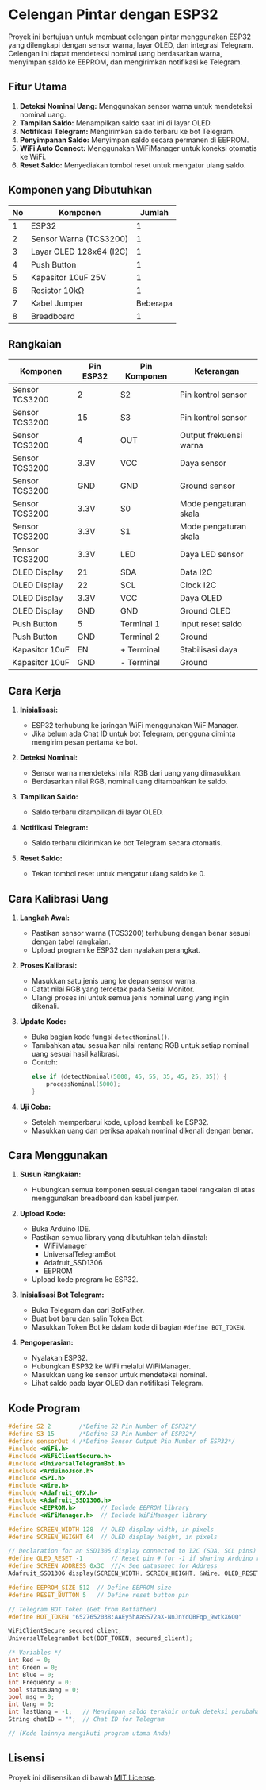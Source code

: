 # Celengan Pintar dengan ESP32

Proyek ini bertujuan untuk membuat celengan pintar menggunakan ESP32 yang dilengkapi dengan sensor warna, layar OLED, dan integrasi Telegram. Celengan ini dapat mendeteksi nominal uang berdasarkan warna, menyimpan saldo ke EEPROM, dan mengirimkan notifikasi ke Telegram.

## Fitur Utama
1. **Deteksi Nominal Uang:** Menggunakan sensor warna untuk mendeteksi nominal uang.
2. **Tampilan Saldo:** Menampilkan saldo saat ini di layar OLED.
3. **Notifikasi Telegram:** Mengirimkan saldo terbaru ke bot Telegram.
4. **Penyimpanan Saldo:** Menyimpan saldo secara permanen di EEPROM.
5. **WiFi Auto Connect:** Menggunakan WiFiManager untuk koneksi otomatis ke WiFi.
6. **Reset Saldo:** Menyediakan tombol reset untuk mengatur ulang saldo.

## Komponen yang Dibutuhkan
| No | Komponen                  | Jumlah |
|----|---------------------------|--------|
| 1  | ESP32                     | 1      |
| 2  | Sensor Warna (TCS3200)    | 1      |
| 3  | Layar OLED 128x64 (I2C)   | 1      |
| 4  | Push Button               | 1      |
| 5  | Kapasitor 10uF 25V        | 1      |
| 6  | Resistor 10kΩ             | 1      |
| 7  | Kabel Jumper              | Beberapa |
| 8  | Breadboard                | 1      |

## Rangkaian
| Komponen         | Pin ESP32       | Pin Komponen     | Keterangan                  |
|------------------|-----------------|------------------|-----------------------------|
| Sensor TCS3200   | 2               | S2               | Pin kontrol sensor          |
| Sensor TCS3200   | 15              | S3               | Pin kontrol sensor          |
| Sensor TCS3200   | 4               | OUT              | Output frekuensi warna      |
| Sensor TCS3200   | 3.3V            | VCC              | Daya sensor                 |
| Sensor TCS3200   | GND             | GND              | Ground sensor               |
| Sensor TCS3200   | 3.3V            | S0               | Mode pengaturan skala       |
| Sensor TCS3200   | 3.3V            | S1               | Mode pengaturan skala       |
| Sensor TCS3200   | 3.3V            | LED              | Daya LED sensor             |
| OLED Display     | 21              | SDA              | Data I2C                    |
| OLED Display     | 22              | SCL              | Clock I2C                   |
| OLED Display     | 3.3V            | VCC              | Daya OLED                   |
| OLED Display     | GND             | GND              | Ground OLED                 |
| Push Button      | 5               | Terminal 1       | Input reset saldo           |
| Push Button      | GND             | Terminal 2       | Ground                      |
| Kapasitor 10uF   | EN              | + Terminal       | Stabilisasi daya            |
| Kapasitor 10uF   | GND             | - Terminal       | Ground                      |

## Cara Kerja
1. **Inisialisasi:**
   - ESP32 terhubung ke jaringan WiFi menggunakan WiFiManager.
   - Jika belum ada Chat ID untuk bot Telegram, pengguna diminta mengirim pesan pertama ke bot.

2. **Deteksi Nominal:**
   - Sensor warna mendeteksi nilai RGB dari uang yang dimasukkan.
   - Berdasarkan nilai RGB, nominal uang ditambahkan ke saldo.

3. **Tampilkan Saldo:**
   - Saldo terbaru ditampilkan di layar OLED.

4. **Notifikasi Telegram:**
   - Saldo terbaru dikirimkan ke bot Telegram secara otomatis.

5. **Reset Saldo:**
   - Tekan tombol reset untuk mengatur ulang saldo ke 0.

## Cara Kalibrasi Uang
1. **Langkah Awal:**
   - Pastikan sensor warna (TCS3200) terhubung dengan benar sesuai dengan tabel rangkaian.
   - Upload program ke ESP32 dan nyalakan perangkat.

2. **Proses Kalibrasi:**
   - Masukkan satu jenis uang ke depan sensor warna.
   - Catat nilai RGB yang tercetak pada Serial Monitor.
   - Ulangi proses ini untuk semua jenis nominal uang yang ingin dikenali.

3. **Update Kode:**
   - Buka bagian kode fungsi `detectNominal()`.
   - Tambahkan atau sesuaikan nilai rentang RGB untuk setiap nominal uang sesuai hasil kalibrasi.
   - Contoh:
     ```cpp
     else if (detectNominal(5000, 45, 55, 35, 45, 25, 35)) {
         processNominal(5000);
     }
     ```

4. **Uji Coba:**
   - Setelah memperbarui kode, upload kembali ke ESP32.
   - Masukkan uang dan periksa apakah nominal dikenali dengan benar.

## Cara Menggunakan
1. **Susun Rangkaian:**
   - Hubungkan semua komponen sesuai dengan tabel rangkaian di atas menggunakan breadboard dan kabel jumper.

2. **Upload Kode:**
   - Buka Arduino IDE.
   - Pastikan semua library yang dibutuhkan telah diinstal:
     - WiFiManager
     - UniversalTelegramBot
     - Adafruit_SSD1306
     - EEPROM
   - Upload kode program ke ESP32.

3. **Inisialisasi Bot Telegram:**
   - Buka Telegram dan cari BotFather.
   - Buat bot baru dan salin Token Bot.
   - Masukkan Token Bot ke dalam kode di bagian `#define BOT_TOKEN`.

4. **Pengoperasian:**
   - Nyalakan ESP32.
   - Hubungkan ESP32 ke WiFi melalui WiFiManager.
   - Masukkan uang ke sensor untuk mendeteksi nominal.
   - Lihat saldo pada layar OLED dan notifikasi Telegram.

## Kode Program
```cpp
#define S2 2        /*Define S2 Pin Number of ESP32*/ 
#define S3 15       /*Define S3 Pin Number of ESP32*/
#define sensorOut 4 /*Define Sensor Output Pin Number of ESP32*/
#include <WiFi.h>
#include <WiFiClientSecure.h>
#include <UniversalTelegramBot.h>
#include <ArduinoJson.h>
#include <SPI.h>
#include <Wire.h>
#include <Adafruit_GFX.h>
#include <Adafruit_SSD1306.h>
#include <EEPROM.h>       // Include EEPROM library
#include <WiFiManager.h>  // Include WiFiManager library

#define SCREEN_WIDTH 128  // OLED display width, in pixels
#define SCREEN_HEIGHT 64  // OLED display height, in pixels

// Declaration for an SSD1306 display connected to I2C (SDA, SCL pins)
#define OLED_RESET -1        // Reset pin # (or -1 if sharing Arduino reset pin)
#define SCREEN_ADDRESS 0x3C  ///< See datasheet for Address
Adafruit_SSD1306 display(SCREEN_WIDTH, SCREEN_HEIGHT, &Wire, OLED_RESET);

#define EEPROM_SIZE 512  // Define EEPROM size
#define RESET_BUTTON 5   // Define reset button pin

// Telegram BOT Token (Get from Botfather)
#define BOT_TOKEN "6527652038:AAEy5hAaSS72aX-NnJnYdQBFqp_9wtkX6QQ"

WiFiClientSecure secured_client;
UniversalTelegramBot bot(BOT_TOKEN, secured_client);

/* Variables */
int Red = 0;
int Green = 0;
int Blue = 0;
int Frequency = 0;
bool statusUang = 0;
bool msg = 0;
int Uang = 0;
int lastUang = -1;   // Menyimpan saldo terakhir untuk deteksi perubahan
String chatID = "";  // Chat ID for Telegram

// (Kode lainnya mengikuti program utama Anda)
```

## Lisensi
Proyek ini dilisensikan di bawah [MIT License](LICENSE).

